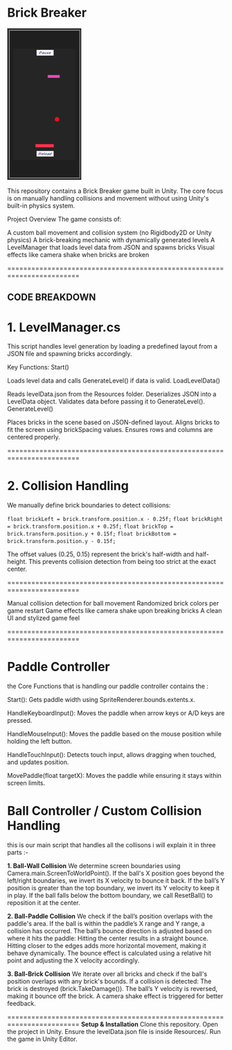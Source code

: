 # Brick Breaker 

![Game Demo](assets/GamePlayGIF.gif)


This repository contains a Brick Breaker game built in Unity. The core focus is on manually handling collisions and movement without using Unity's built-in physics system.

Project Overview
The game consists of:

A custom ball movement and collision system (no Rigidbody2D or Unity physics)
A brick-breaking mechanic with dynamically generated levels
A LevelManager that loads level data from JSON and spawns bricks
Visual effects like camera shake when bricks are broken

========================================================================


## CODE BREAKDOWN 

# 1. LevelManager.cs
This script handles level generation by loading a predefined layout from a JSON file and spawning bricks accordingly.

Key Functions:
Start()

Loads level data and calls GenerateLevel() if data is valid.
LoadLevelData()

Reads levelData.json from the Resources folder.
Deserializes JSON into a LevelData object.
Validates data before passing it to GenerateLevel().
GenerateLevel()

Places bricks in the scene based on JSON-defined layout.
Aligns bricks to fit the screen using brickSpacing values.
Ensures rows and columns are centered properly.


========================================================================

# 2. Collision Handling
We manually define brick boundaries to detect collisions:


`` float brickLeft = brick.transform.position.x - 0.25f; ``
`` float brickRight = brick.transform.position.x + 0.25f; ``
`` float brickTop = brick.transform.position.y + 0.15f; `` 
`` float brickBottom = brick.transform.position.y - 0.15f; `` 

The offset values (0.25, 0.15) represent the brick's half-width and half-height.
This prevents collision detection from being too strict at the exact center.

========================================================================

Manual collision detection for ball movement
Randomized brick colors per game restart
Game effects like camera shake upon breaking bricks
A clean UI and stylized game feel

========================================================================

# Paddle Controller 

the Core Functions that is handling our paddle controller contains the :

Start(): Gets paddle width using SpriteRenderer.bounds.extents.x.

HandleKeyboardInput(): Moves the paddle when arrow keys or A/D keys are pressed.

HandleMouseInput(): Moves the paddle based on the mouse position while holding the left button.

HandleTouchInput(): Detects touch input, allows dragging when touched, and updates position.

MovePaddle(float targetX): Moves the paddle while ensuring it stays within screen limits.

# Ball Controller / Custom Collision Handling 

this is our main script that handles all the collisons i will explain it in three parts :- 


**1. Ball-Wall Collision**
We determine screen boundaries using Camera.main.ScreenToWorldPoint().
If the ball's X position goes beyond the left/right boundaries, we invert its X velocity to bounce it back.
If the ball’s Y position is greater than the top boundary, we invert its Y velocity to keep it in play.
If the ball falls below the bottom boundary, we call ResetBall() to reposition it at the center.

**2. Ball-Paddle Collision**
We check if the ball’s position overlaps with the paddle's area.
If the ball is within the paddle’s X range and Y range, a collision has occurred.
The ball’s bounce direction is adjusted based on where it hits the paddle:
Hitting the center results in a straight bounce.
Hitting closer to the edges adds more horizontal movement, making it behave dynamically.
The bounce effect is calculated using a relative hit point and adjusting the X velocity accordingly.


**3. Ball-Brick Collision**
We iterate over all bricks and check if the ball's position overlaps with any brick's bounds.
If a collision is detected:
The brick is destroyed (brick.TakeDamage()).
The ball’s Y velocity is reversed, making it bounce off the brick.
A camera shake effect is triggered for better feedback.


========================================================================
**Setup & Installation**
Clone this repository.
Open the project in Unity.
Ensure the levelData.json file is inside Resources/.
Run the game in Unity Editor.


